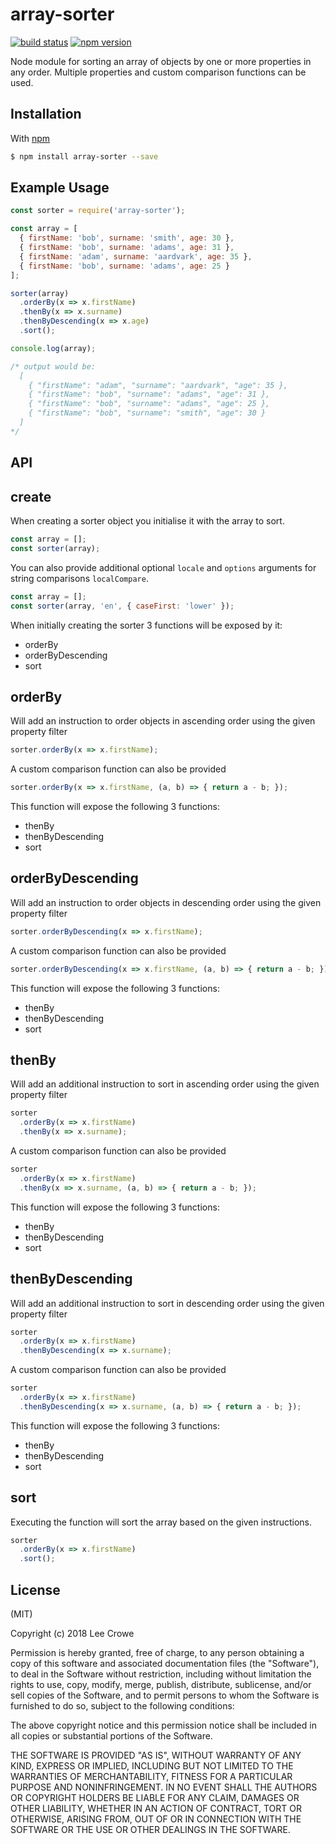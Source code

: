 # array-sorter

[![build status](https://travis-ci.org/croweman/array-sorter.svg)](https://travis-ci.org/croweman/array-sorter) [![npm version](https://badge.fury.io/js/array-sorter.svg)](https://www.npmjs.com/package/array-sorter)

Node module for sorting an array of objects by one or more properties in any order. Multiple properties and custom comparison functions can be used.

## Installation

With [npm](http://npmjs.org)

```bash
$ npm install array-sorter --save
```

## Example Usage

```js
const sorter = require('array-sorter');

const array = [ 
  { firstName: 'bob', surname: 'smith', age: 30 },
  { firstName: 'bob', surname: 'adams', age: 31 },
  { firstName: 'adam', surname: 'aardvark', age: 35 },
  { firstName: 'bob', surname: 'adams', age: 25 }
];

sorter(array)
  .orderBy(x => x.firstName)
  .thenBy(x => x.surname)
  .thenByDescending(x => x.age)
  .sort();

console.log(array);

/* output would be:
  [
    { "firstName": "adam", "surname": "aardvark", "age": 35 },
    { "firstName": "bob", "surname": "adams", "age": 31 },
    { "firstName": "bob", "surname": "adams", "age": 25 },
    { "firstName": "bob", "surname": "smith", "age": 30 }
  ]
*/
```

## API

## create

When creating a sorter object you initialise it with the array to sort.

```js
const array = [];
const sorter(array);
```

You can also provide additional optional `locale` and `options` arguments for string comparisons `localCompare`. 

```js
const array = [];
const sorter(array, 'en', { caseFirst: 'lower' });
```

When initially creating the sorter 3 functions will be exposed by it:

- orderBy
- orderByDescending
- sort

## orderBy

Will add an instruction to order objects in ascending order using the given property filter

```js
sorter.orderBy(x => x.firstName);
```

A custom comparison function can also be provided

```js
sorter.orderBy(x => x.firstName, (a, b) => { return a - b; });
```

This function will expose the following 3 functions:

- thenBy
- thenByDescending
- sort

## orderByDescending

Will add an instruction to order objects in descending order using the given property filter

```js
sorter.orderByDescending(x => x.firstName);
```

A custom comparison function can also be provided

```js
sorter.orderByDescending(x => x.firstName, (a, b) => { return a - b; });
```

This function will expose the following 3 functions:

- thenBy
- thenByDescending
- sort

## thenBy

Will add an additional instruction to sort in ascending order using the given property filter

```js
sorter
  .orderBy(x => x.firstName)
  .thenBy(x => x.surname);
```

A custom comparison function can also be provided

```js
sorter
  .orderBy(x => x.firstName)
  .thenBy(x => x.surname, (a, b) => { return a - b; });
```

This function will expose the following 3 functions:

- thenBy
- thenByDescending
- sort

## thenByDescending

Will add an additional instruction to sort in descending order using the given property filter

```js
sorter
  .orderBy(x => x.firstName)
  .thenByDescending(x => x.surname);
```

A custom comparison function can also be provided

```js
sorter
  .orderBy(x => x.firstName)
  .thenByDescending(x => x.surname, (a, b) => { return a - b; });
```

This function will expose the following 3 functions:

- thenBy
- thenByDescending
- sort

## sort

Executing the function will sort the array based on the given instructions.

```js
sorter
  .orderBy(x => x.firstName)
  .sort();
```  

## License

(MIT)

Copyright (c) 2018 Lee Crowe

Permission is hereby granted, free of charge, to any person obtaining a copy of
this software and associated documentation files (the "Software"), to deal in
the Software without restriction, including without limitation the rights to
use, copy, modify, merge, publish, distribute, sublicense, and/or sell copies
of the Software, and to permit persons to whom the Software is furnished to do
so, subject to the following conditions:

The above copyright notice and this permission notice shall be included in all
copies or substantial portions of the Software.

THE SOFTWARE IS PROVIDED "AS IS", WITHOUT WARRANTY OF ANY KIND, EXPRESS OR
IMPLIED, INCLUDING BUT NOT LIMITED TO THE WARRANTIES OF MERCHANTABILITY,
FITNESS FOR A PARTICULAR PURPOSE AND NONINFRINGEMENT. IN NO EVENT SHALL THE
AUTHORS OR COPYRIGHT HOLDERS BE LIABLE FOR ANY CLAIM, DAMAGES OR OTHER
LIABILITY, WHETHER IN AN ACTION OF CONTRACT, TORT OR OTHERWISE, ARISING FROM,
OUT OF OR IN CONNECTION WITH THE SOFTWARE OR THE USE OR OTHER DEALINGS IN THE
SOFTWARE.